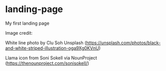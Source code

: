 # landing-page
My first landing page

Image credit:

White line photo by Clu Soh Unsplash (https://unsplash.com/photos/black-and-white-striped-illustration-oga9Xg0KVnU)

Llama icon from Soni Sokell via NounProject (https://thenounproject.com/sonisokell/)
  